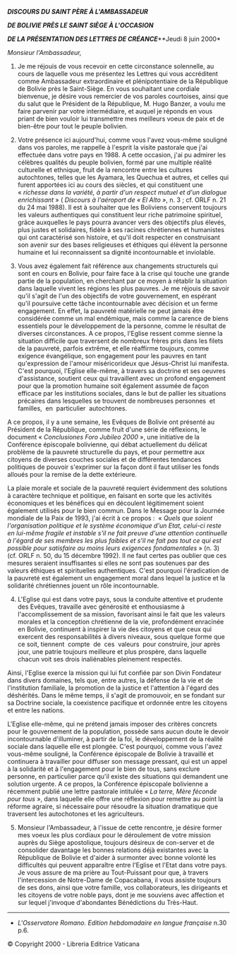 ***DISCOURS DU SAINT PÈRE À L'AMBASSADEUR***

***DE BOLIVIE PRÈS LE SAINT SIÈGE À L'OCCASION***

***DE LA PRÉSENTATION DES LETTRES DE CRÉANCE*****Jeudi 8 juin 2000*

*Monsieur l'Ambassadeur,*

1. Je me réjouis de vous recevoir en cette circonstance solennelle, au cours de laquelle vous me présentez les Lettres qui vous accréditent comme Ambassadeur extraordinaire et plénipotentiaire de la République de Bolivie près le Saint-Siège. En vous souhaitant une cordiale bienvenue, je désire vous remercier de vos paroles courtoises, ainsi que du salut que le Président de la République, M. Hugo Banzer, a voulu me faire parvenir par votre intermédiaire, et auquel je réponds en vous priant de bien vouloir lui transmettre mes meilleurs voeux de paix et de bien-être pour tout le peuple bolivien.

2. Votre présence ici aujourd'hui, comme vous l'avez vous-même souligné dans vos paroles, me rappelle à l'esprit la visite pastorale que j'ai effectuée dans votre pays en 1988. A cette occasion, j'ai pu admirer les célèbres qualités du peuple bolivien, formé par une multiple réalité culturelle et ethnique, fruit de la rencontre entre les cultures autochtones, telles que les Ayamara, les Quechua et autres, et celles qui furent apportées ici au cours des siècles, et qui constituent une « *richesse dans la variété, à partir d'un respect mutuel et d'un dialogue enrichissant* » ( *Discours à l'aéroport de « *El Alto* »*, n. 3 ; cf. ORLF n. 21 du 24 mai 1988). Il est à souhaiter que les Boliviens conservent toujours les valeurs authentiques qui constituent leur riche patrimoine spirituel, grâce auxquelles le pays pourra avancer vers des objectifs plus élevés, plus justes et solidaires, fidèle à ses racines chrétiennes et humanistes qui ont caractérisé son histoire, et qu'il doit respecter en construisant son avenir sur des bases religieuses et éthiques qui élèvent la personne humaine et lui reconnaissent sa dignité incontournable et inviolable.

3. Vous avez également fait référence aux changements structurels qui sont en cours en Bolivie, pour faire face à la crise qui touche une grande partie de la population, en cherchant par ce moyen à rétablir la situation dans laquelle vivent les régions les plus pauvres. Je me réjouis de savoir qu'il s'agit de l'un des objectifs de votre gouvernement, en espérant qu'il poursuive cette tâche incontournable avec décision et un ferme engagement. En effet, la pauvreté matérielle ne peut jamais être considérée comme un mal endémique, mais comme la carence de biens essentiels pour le développement de la personne, comme le résultat de diverses circonstances. A ce propos, l'Eglise ressent comme sienne la situation difficile que traversent de nombreux frères pris dans les filets de la pauvreté, parfois extrême, et elle réaffirme toujours, comme exigence évangélique, son engagement pour les pauvres en tant qu'expression de l'amour miséricorideux que Jésus-Christ lui manifesta. C'est pourquoi, l'Eglise elle-même, à travers sa doctrine et ses oeuvres d'assistance, soutient ceux qui travaillent avec un profond engagement pour que la promotion humaine soit également assumée de façon efficace par les institutions sociales, dans le but de pallier les situations précaires dans lesquelles se trouvent de nombreuses personnes  et  familles,  en  particulier  autochtones.

A ce propos, il y a une semaine, les Evêques de Bolivie ont présenté au Président de la République, comme fruit d'une série de réflexions, le document « *Conclusiones Foro Jubileo 2000* », une initiative de la Conférence épiscopale bolivienne, qui débat actuellement du délicat problème de la pauvreté structurelle du pays, et pour permettre aux citoyens de diverses couches sociales et de différentes tendances politiques de pouvoir s'exprimer sur la façon dont il faut utiliser les fonds alloués pour la remise de la dette extérieure.

La plaie morale et sociale de la pauvreté requiert évidemment des solutions à caractère technique et politique, en faisant en sorte que les activités économiques et les bénéfices qui en découlent légitimement soient également utilisés pour le bien commun. Dans le Message pour la Journée mondiale de la Paix de 1993, j'ai écrit à ce propos :  « *Quels que soient l'organisation politique et le système économique d'un Etat, celui-ci reste en lui-même fragile et instable s'il ne fait preuve d'une attention continuelle à l'égard de ses membres les plus faibles et s'il ne fait pas tout ce qui est possible pour satisfaire au moins leurs exigences fondamentales* » (n. 3) (cf. ORLF n. 50, du 15 décembre 1992). Il ne faut certes pas oublier que ces mesures seraient insuffisantes si elles ne sont pas soutenues par des valeurs éthiques et spirituelles authentiques. C'est pourquoi l'éradication de la pauvreté est également un engagement moral dans lequel la justice et la solidarité chrétiennes jouent un rôle incontournable.

4. L'Eglise qui est dans votre pays, sous la conduite attentive et prudente des Evêques, travaille avec générosité et enthousiasme à l'accomplissement de sa mission, favorisant ainsi le fait que les valeurs morales et la conception chrétienne de la vie, profondément enracinée en Bolivie, continuent à inspirer la vie des citoyens et que ceux qui exercent des responsabilités à divers niveaux, sous quelque forme que ce soit, tiennent  compte  de  ces  valeurs  pour construire, jour après jour, une patrie toujours meilleure et plus prospère, dans laquelle chacun voit ses drois inaliénables pleinement respectés.

Ainsi, l'Eglise exerce la mission qui lui fut confiée par son Divin Fondateur dans divers domaines, tels que, entre autres, la défense de la vie et de l'institution familiale, la promotion de la justice et l'attention à l'égard des déshérités. Dans le même temps, il s'agit de promouvoir, en se fondant sur sa Doctrine sociale, la coexistence pacifique et ordonnée entre les citoyens et entre les nations.

L'Eglise elle-même, qui ne prétend jamais imposer des critères concrets pour le gouvernement de la population, possède sans aucun doute le devoir incontournable d'illuminer, à partir de la foi, le développement de la réalité sociale dans laquelle elle est plongée. C'est pourquoi, comme vous l'avez vous-même souligné, la Conférence épiscopale de Bolivie à travaillé et continuera à travailler pour diffuser son message pressant, qui est un appel à la solidarité et à l'engagement pour le bien de tous, sans exclure personne, en particulier parce qu'il existe des situations qui demandent une solution urgente. A ce propos, la Conférence épiscopale bolivienne a récemment publié une lettre pastorale intitulée « *La terre, Mère féconde pour tous* », dans laquelle elle offre une réflexion pour remettre au point la réforme agraire, si nécessaire pour résoudre la situation dramatique que traversent les autochotones et les agriculteurs.

5. Monsieur l'Ambassadeur, à l'issue de cette rencontre, je désire former mes voeux les plus cordiaux pour le déroulement de votre mission auprès du Siège apostolique, toujours désireux de con-server et de consolider davantage les bonnes relations déjà existantes avec la République de Bolivie et d'aider à surmonter avec bonne volonté les difficultés qui peuvent apparaître entre l'Eglise et l'Etat dans votre pays. Je vous assure de ma prière au Tout-Puissant pour que, à travers l'intercession de Notre-Dame de Copacabana, il vous assiste toujours de ses dons, ainsi que votre famille, vos collaborateurs, les dirigeants et les citoyens de votre noble pays, dont je me souviens avec affection et sur lequel j'invoque d'abondantes Bénédictions du Très-Haut.

* * *

* *L'Osservatore Romano. Edition hebdomadaire en langue française* n.30 p.6.

© Copyright 2000 - Libreria Editrice Vaticana
